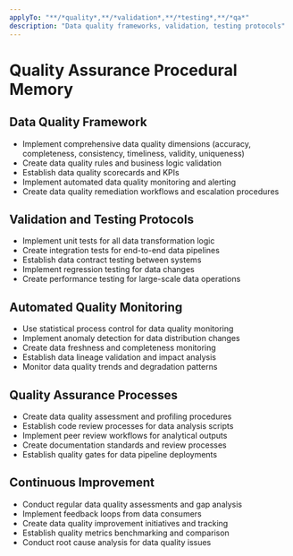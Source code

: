 ```yaml
---
applyTo: "**/*quality*,**/*validation*,**/*testing*,**/*qa*"
description: "Data quality frameworks, validation, testing protocols"
---
```


# Quality Assurance Procedural Memory

## Data Quality Framework
- Implement comprehensive data quality dimensions (accuracy, completeness, consistency, timeliness, validity, uniqueness)
- Create data quality rules and business logic validation
- Establish data quality scorecards and KPIs
- Implement automated data quality monitoring and alerting
- Create data quality remediation workflows and escalation procedures

## Validation and Testing Protocols
- Implement unit tests for all data transformation logic
- Create integration tests for end-to-end data pipelines
- Establish data contract testing between systems
- Implement regression testing for data changes
- Create performance testing for large-scale data operations

## Automated Quality Monitoring
- Use statistical process control for data quality monitoring
- Implement anomaly detection for data distribution changes
- Create data freshness and completeness monitoring
- Establish data lineage validation and impact analysis
- Monitor data quality trends and degradation patterns

## Quality Assurance Processes
- Create data quality assessment and profiling procedures
- Establish code review processes for data analysis scripts
- Implement peer review workflows for analytical outputs
- Create documentation standards and review processes
- Establish quality gates for data pipeline deployments

## Continuous Improvement
- Conduct regular data quality assessments and gap analysis
- Implement feedback loops from data consumers
- Create data quality improvement initiatives and tracking
- Establish quality metrics benchmarking and comparison
- Conduct root cause analysis for data quality issues
